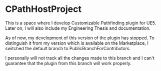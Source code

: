 # CPathHostProject
This is a space where I develop Customizable Pathfinding plugin for UE5. Later on, I will also include my Engineering Thesis and documentation.

As of now, my development of this version of the plugin has stopped. 
To distinguish it from my version which is available on the Marketplace, 
I switched the default branch to PublicBranchForContributors.

I personally will not track all the changes made to this branch and I can't guarantee that the plugin from this branch will work properly.
